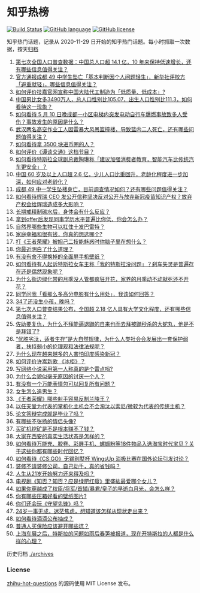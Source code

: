 # 知乎热榜
[![Build Status](https://github.com/ToWeLong/zhihu-hot-questions/workflows/CI/badge.svg)](https://github.com/ToWeLong/zhihu-hot-questions/actions)
[![GitHub language](https://img.shields.io/badge/language-golang-orange.svg)](https://golang.org/)
[![GitHub license](https://img.shields.io/github/license/ToWeLong/zhihu-hot-questions)](https://github.com/ToWeLong/zhihu-hot-questions/blob/main/LICENSE)

知乎热门话题，记录从 2020-11-29 日开始的知乎热门话题。每小时抓取一次数据，按天[归档](./archives)

<!-- BEGIN -->

1. [第七次全国人口普查数据：中国总人口超 14.1 亿，10 年来保持低速增长，还有哪些信息值得关注？](https://www.zhihu.com/question/458811096)
1. [官方通报成都 49 中学生坠亡「基本判断因个人问题轻生」，新华社评校方「避重就轻」，哪些信息值得关注？](https://www.zhihu.com/question/458795206)
1. [如何评价技嘉官网宣称中国大陆代工制造为「低质量、低成本」?](https://www.zhihu.com/question/458796364)
1. [中国男比女多3490万人，总人口性别比105.07，出生人口性别比111.3，如何看待这一现象？](https://www.zhihu.com/question/458812209)
1. [如何看待 5 月 10 日晚成都一小区电梯内突发电动自行车爆燃事故致多人受伤？事故发生的原因是什么？](https://www.zhihu.com/question/458774852)
1. [武汉两名高空作业工人因雷暴大风吊篮撞楼，导致篮内二人死亡，还有哪些问题值得关注？](https://www.zhihu.com/question/458802058)
1. [如何看待拿 3500 块进币圈的人？](https://www.zhihu.com/question/458207096)
1. [如何评价《谭谈交通》这档节目？](https://www.zhihu.com/question/41467514)
1. [如何看待特斯拉全球副总裁陶琳称「建议加强消费者教育，智能汽车比传统汽车更安全」？](https://www.zhihu.com/question/458706368)
1. [中国 60 岁及以上人口超 2.6 亿，少儿人口比重回升，老龄化程度进一步加深，如何应对老龄化？](https://www.zhihu.com/question/458814159)
1. [成都 49 中一学生坠楼身亡，目前调查情况如何？还有哪些问题值得关注？](https://www.zhihu.com/question/458690995)
1. [如何看待辉瑞 CEO 发公开信称坚决反对公开与放弃新冠疫苗知识产权？放弃产权会给辉瑞造成多大影响？](https://www.zhihu.com/question/458516995)
1. [长期戒精制碳水后，身体会有什么反应？](https://www.zhihu.com/question/368157736)
1. [拿到offer后发现同事学历水平普遍比你低，你会怎么办？](https://www.zhihu.com/question/453425750)
1. [自然界哪些生物可以扛住十发巴雷特？](https://www.zhihu.com/question/458544903)
1. [家庭幸福和很有钱，你真的想选哪个?](https://www.zhihu.com/question/455357456)
1. [打《王者荣耀》被妲己二技能魅惑时你脑子里在想什么？](https://www.zhihu.com/question/455738970)
1. [你最近明白了什么道理？](https://www.zhihu.com/question/431861103)
1. [有没有舍不得换掉的全面屏手机壁纸？](https://www.zhihu.com/question/420662927)
1. [如何看待有人起诉特斯拉女车主称「我的特斯拉没问题」？刹车失灵是普遍存在还是偶然现象呢？](https://www.zhihu.com/question/458816200)
1. [为什么街边绿化带的月季没人管都疯狂开花，家养的月季动不动就死还不开花？](https://www.zhihu.com/question/458723730)
1. [同学问我「看那么多高分电影有什么用处」，我该如何回答？](https://www.zhihu.com/question/445536824)
1. [34了还没生小孩，晚吗？](https://www.zhihu.com/question/455564439)
1. [第七次人口普查结果公布，全国超 2.18 亿人具有大学文化程度，还有哪些信息值得关注？](https://www.zhihu.com/question/458813993)
1. [佐助要复仇，为什么不拜能逼退鼬的自来也而去拜被鼬秒杀的大蛇丸，他是不是拜错了?](https://www.zhihu.com/question/447367718)
1. [“优胜劣汰，适者生存”是大自然规律，为什么人类社会会发展出一套保护弱者，扶持弱小的伦理观和法律法规呢？](https://www.zhihu.com/question/458755052)
1. [为什么现在越来越多的人害怕印度感染新冠？](https://www.zhihu.com/question/384288033)
1. [如何评价许嵩新歌 《冰柜》？](https://www.zhihu.com/question/458749554)
1. [写网络小说采用第一人称真的是个雷点吗?](https://www.zhihu.com/question/457091187)
1. [为什么会貌似毫无原因的讨厌一个人？](https://www.zhihu.com/question/30497041)
1. [有没有一个万能表情包可以回复所有问题？](https://www.zhihu.com/question/341311495)
1. [女生怎么追男生？](https://www.zhihu.com/question/20250938)
1. [《王者荣耀》哪些射手容易反制兰陵王？](https://www.zhihu.com/question/456201201)
1. [以任天堂为代表的掌机化主机会不会淘汰以索尼/微软为代表的传统主机？](https://www.zhihu.com/question/458614608)
1. [论文答辩完成就是毕业了吗？](https://www.zhihu.com/question/393869090)
1. [有哪些不张扬的情侣头像?](https://www.zhihu.com/question/330332961)
1. [买矿机挖矿是不是根本赚不了钱？](https://www.zhihu.com/question/457183375)
1. [大家在西安的真实生活状态是怎样的？](https://www.zhihu.com/question/427334296)
1. [如何看待万能充、胶卷、彩屏手机、螺蛳粉等18件物品入选淘宝时代宝贝？关于这些你都有哪些时代回忆？](https://www.zhihu.com/question/458691453)
1. [如何看待《CS:GO》无锡别墅杯 WingsUp 消极比赛在国外论坛引发讨论？](https://www.zhihu.com/question/458183123)
1. [装修不请装修公司，自己动手，真的省钱吗？](https://www.zhihu.com/question/448461605)
1. [人生从21岁开始努力还来得及吗？](https://www.zhihu.com/question/404893881)
1. [电视剧《知否？知否？应是绿肥红瘦》里盛紘最爱哪个女儿？](https://www.zhihu.com/question/457046905)
1. [如果你穿越成了权臣/将军/首辅/暴君/皇子的早逝白月光，会怎么样？](https://www.zhihu.com/question/437258065)
1. [你有哪些压箱好看的壁纸图片?](https://www.zhihu.com/question/452324718)
1. [你们还会玩《守望先锋》吗？](https://www.zhihu.com/question/458654100)
1. [24岁一事无成，迷茫焦虑，想知道该怎样从现状走出来？](https://www.zhihu.com/question/334364126)
1. [如何看待滴滴公布抽成？](https://www.zhihu.com/question/458266748)
1. [普通人买保险应该避开哪些坑？](https://www.zhihu.com/question/302888154)
1. [上海车展之后，特斯拉的问题如雨后春笋被报道，现在开特斯拉的人都是什么样的心理？](https://www.zhihu.com/question/458585086)

<!-- END -->

历史归档 [./archives](./archives)


### License
[zhihu-hot-questions](https://github.com/towelong/zhihu-hot-questions) 的源码使用 MIT License 发布。